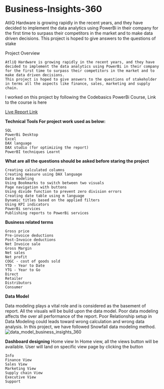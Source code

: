 # Business-Insights-360
AtliQ Hardware is growing rapidly in the recent years, and they have decided to implement the data analytics using PowerBi in their company for the first time to surpass their competitors in the market and to make data driven decisions. This project is hoped to give answers to the questions of stake

Project Overview

	AtliQ Hardware is growing rapidly in the recent years, and they have decided to implement the data analytics using PowerBi in their company for the first time to surpass their competitors in the market and to make data driven decisions.
	This project is hoped to give answers to the questions of stakeholder in terms all the aspects like finance, sales, marketing and supply chain.

I worked on this project by following the Codebasics PowerBi Course, Link to the course is here

 [Live Report Link](https://app.powerbi.com/view?r=eyJrIjoiMWQ4ZDkxMWEtOTkwYS00ZDlkLTk2YjQtZTA3ODk0ZjBjZTlmIiwidCI6ImM2ZTU0OWIzLTVmNDUtNDAzMi1hYWU5LWQ0MjQ0ZGM1YjJjNCJ9)
 
**Technical Tools For project work used as below:**

	SQL
	PowerBi Desktop
	Excel
	DAX language
	DAX studio (for optimizing the report)
	PowerBI techniques Learnt

**What are all the questions should be asked before staring the project**

	Creating calculated columns
	Creating measure using DAX language
	Data modeling
	Using Bookmarks to switch between two visuals
	Page navigation with buttons
	Using divide function to prevent zero division errors
	Creating date table using m language
	Dynamic titles based on the applied filters
	Using KPI indicators
	PowerBi services
	Publishing reports to PowerBi services

**Business related terms**

	Gross price
	Pre-invoice deductions
	Post-Invoice deductions
	Net Invoice sale
	Gross Margin
	Net sales
	Net profit
	COGC - cost of goods sold
	YTD - Year to Date
	YTG - Year to Go
	Direct
	Retailer
	Distributors
	Consumer

**Data Model**

Data modeling plays a vital role and is considered as the basement of report. All the visuals will be build upon the data model.
Poor data modeling affects the over all performance of the report.
Poor Relationship setup in Data Modeling could leads toward wrong calculation and wrong data analysis.
In this project, we have followed Snowfall data modeling method.
![data_model_business_insights_360](https://github.com/rajdada100/Business-Insights-360/assets/32064098/19180967-eb85-41de-9877-67380c105e78)

**Dashboard designing**
Home view
In Home view, all the views button will be available. User will land on specific view page by clicking the button

	Info
	Finance View
	Sales View
	Marketing View
	Supply chain View
	Executive View
	Support
